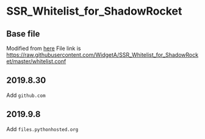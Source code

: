 # SSR_Whitelist_for_ShadowRocket

## Base file
Modified from [here](https://raw.githubusercontent.com/h2y/Shadowrocket-ADBlock-Rules/master/sr_top500_banlist.conf)
File link is https://raw.githubusercontent.com/WidgetA/SSR_Whitelist_for_ShadowRocket/master/whitelist.conf

## 2019.8.30
Add `github.com`

## 2019.9.8
Add `files.pythonhosted.org`